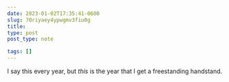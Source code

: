 ```yaml
---
date: 2023-01-02T17:35:41-0600
slug: 70riyaey4ypwgmv3fiu0g
title: 
type: post
post_type: note

tags: []
---
```

I say this every year, but *this* is the year that I get a freestanding handstand.



